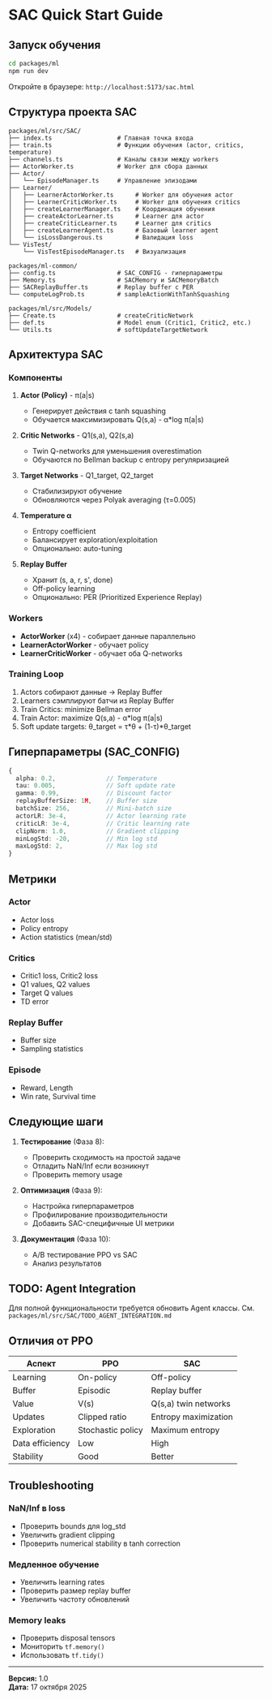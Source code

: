 # SAC Quick Start Guide

## Запуск обучения

```bash
cd packages/ml
npm run dev
```

Откройте в браузере: `http://localhost:5173/sac.html`

## Структура проекта SAC

```
packages/ml/src/SAC/
├── index.ts                  # Главная точка входа
├── train.ts                  # Функции обучения (actor, critics, temperature)
├── channels.ts               # Каналы связи между workers
├── ActorWorker.ts            # Worker для сбора данных
├── Actor/
│   └── EpisodeManager.ts     # Управление эпизодами
├── Learner/
│   ├── LearnerActorWorker.ts      # Worker для обучения actor
│   ├── LearnerCriticWorker.ts     # Worker для обучения critics
│   ├── createLearnerManager.ts    # Координация обучения
│   ├── createActorLearner.ts      # Learner для actor
│   ├── createCriticLearner.ts     # Learner для critics
│   ├── createLearnerAgent.ts      # Базовый learner agent
│   └── isLossDangerous.ts         # Валидация loss
└── VisTest/
    └── VisTestEpisodeManager.ts   # Визуализация

packages/ml-common/
├── config.ts                 # SAC_CONFIG - гиперпараметры
├── Memory.ts                 # SACMemory и SACMemoryBatch
├── SACReplayBuffer.ts        # Replay buffer с PER
└── computeLogProb.ts         # sampleActionWithTanhSquashing

packages/ml/src/Models/
├── Create.ts                 # createCriticNetwork
├── def.ts                    # Model enum (Critic1, Critic2, etc.)
└── Utils.ts                  # softUpdateTargetNetwork
```

## Архитектура SAC

### Компоненты

1. **Actor (Policy)** - π(a|s)
   - Генерирует действия с tanh squashing
   - Обучается максимизировать Q(s,a) - α*log π(a|s)

2. **Critic Networks** - Q1(s,a), Q2(s,a)
   - Twin Q-networks для уменьшения overestimation
   - Обучаются по Bellman backup с entropy регуляризацией

3. **Target Networks** - Q1_target, Q2_target
   - Стабилизируют обучение
   - Обновляются через Polyak averaging (τ=0.005)

4. **Temperature α**
   - Entropy coefficient
   - Балансирует exploration/exploitation
   - Опционально: auto-tuning

5. **Replay Buffer**
   - Хранит (s, a, r, s', done)
   - Off-policy learning
   - Опционально: PER (Prioritized Experience Replay)

### Workers

- **ActorWorker** (x4) - собирает данные параллельно
- **LearnerActorWorker** - обучает policy
- **LearnerCriticWorker** - обучает оба Q-networks

### Training Loop

1. Actors собирают данные → Replay Buffer
2. Learners сэмплируют батчи из Replay Buffer
3. Train Critics: minimize Bellman error
4. Train Actor: maximize Q(s,a) - α*log π(a|s)
5. Soft update targets: θ_target = τ*θ + (1-τ)*θ_target

## Гиперпараметры (SAC_CONFIG)

```typescript
{
  alpha: 0.2,              // Temperature
  tau: 0.005,              // Soft update rate
  gamma: 0.99,             // Discount factor
  replayBufferSize: 1M,    // Buffer size
  batchSize: 256,          // Mini-batch size
  actorLR: 3e-4,           // Actor learning rate
  criticLR: 3e-4,          // Critic learning rate
  clipNorm: 1.0,           // Gradient clipping
  minLogStd: -20,          // Min log std
  maxLogStd: 2,            // Max log std
}
```

## Метрики

### Actor
- Actor loss
- Policy entropy
- Action statistics (mean/std)

### Critics
- Critic1 loss, Critic2 loss
- Q1 values, Q2 values
- Target Q values
- TD error

### Replay Buffer
- Buffer size
- Sampling statistics

### Episode
- Reward, Length
- Win rate, Survival time

## Следующие шаги

1. **Тестирование** (Фаза 8):
   - Проверить сходимость на простой задаче
   - Отладить NaN/Inf если возникнут
   - Проверить memory usage

2. **Оптимизация** (Фаза 9):
   - Настройка гиперпараметров
   - Профилирование производительности
   - Добавить SAC-специфичные UI метрики

3. **Документация** (Фаза 10):
   - A/B тестирование PPO vs SAC
   - Анализ результатов

## TODO: Agent Integration

Для полной функциональности требуется обновить Agent классы.
См. `packages/ml/src/SAC/TODO_AGENT_INTEGRATION.md`

## Отличия от PPO

| Аспект | PPO | SAC |
|--------|-----|-----|
| Learning | On-policy | Off-policy |
| Buffer | Episodic | Replay buffer |
| Value | V(s) | Q(s,a) twin networks |
| Updates | Clipped ratio | Entropy maximization |
| Exploration | Stochastic policy | Maximum entropy |
| Data efficiency | Low | High |
| Stability | Good | Better |

## Troubleshooting

### NaN/Inf в loss
- Проверить bounds для log_std
- Увеличить gradient clipping
- Проверить numerical stability в tanh correction

### Медленное обучение
- Увеличить learning rates
- Проверить размер replay buffer
- Увеличить частоту обновлений

### Memory leaks
- Проверить disposal tensors
- Мониторить `tf.memory()`
- Использовать `tf.tidy()`

---

**Версия:** 1.0  
**Дата:** 17 октября 2025

